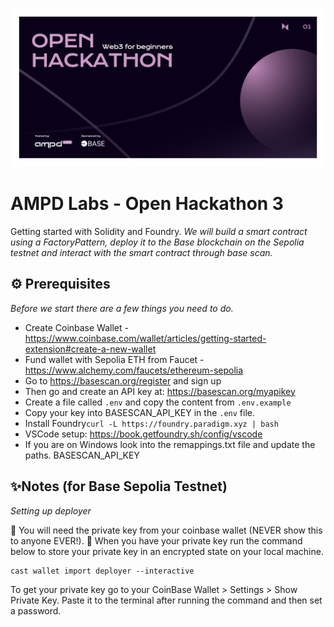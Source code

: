 ![Hackathon-3-banner](/hackathon-3-banner-github.png)

# AMPD Labs - Open Hackathon 3
Getting started with Solidity and Foundry. _We will build a smart contract using a FactoryPattern, deploy it to the Base blockchain on the Sepolia testnet and interact with the smart contract through base scan._

## ⚙️ Prerequisites 
_Before we start there are a few things you need to do._
* Create Coinbase Wallet - https://www.coinbase.com/wallet/articles/getting-started-extension#create-a-new-wallet
* Fund wallet with Sepolia ETH from Faucet - https://www.alchemy.com/faucets/ethereum-sepolia
* Go to https://basescan.org/register and sign up
* Then go and create an API key at: https://basescan.org/myapikey
* Create a file called `.env` and copy the content from `.env.example`
* Copy your key into BASESCAN_API_KEY in the `.env` file.
* Install Foundry`curl -L https://foundry.paradigm.xyz | bash`
* VSCode setup: https://book.getfoundry.sh/config/vscode
* If you are on Windows look into the remappings.txt file and update the paths. 
BASESCAN_API_KEY

## ✨Notes (for Base Sepolia Testnet)
_Setting up deployer_

🚨 You will need the private key from your coinbase wallet (NEVER show this to anyone EVER!).
🔐 When you have your private key run the command below to store your private key in an encrypted state on your local machine.
```
cast wallet import deployer --interactive
```
To get your private key go to your CoinBase Wallet > Settings > Show Private Key. Paste it to the terminal after running the command and then set a password.

